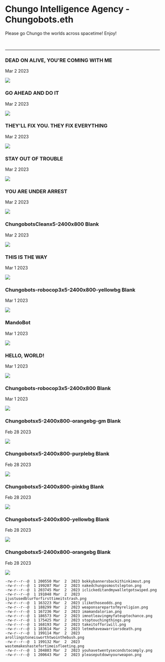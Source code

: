 # Chungo Intelligence Agency - Chungobots.eth

Please go Chungo the worlds across spacetime! Enjoy!

<br />

---

### DEAD ON ALIVE, YOU'RE COMING WITH ME

Mar 2 2023

<kbd><img src="Chungobots/deadoraliveyourecomingwithme.png" /></kbd>

### GO AHEAD AND DO IT

Mar 2 2023

<kbd><img src="Chungobots/goaheadanddoit.png" /></kbd>

### THEY'LL FIX YOU. THEY FIX EVERYTHING

Mar 2 2023

<kbd><img src="Chungobots/theyllfixyoutheyfixeverything.png" /></kbd>

### STAY OUT OF TROUBLE

Mar 2 2023

<kbd><img src="Chungobots/stayoutoftrouble.png" /></kbd>

### YOU ARE UNDER ARREST

Mar 2 2023

<kbd><img src="Chungobots/youareunderarrest.png" /></kbd>

### ChungobotsCleanx5-2400x800 Blank

Mar 2 2023

<kbd><img src="Chungobots/ChungobotsCleanx5-2400x800.png" /></kbd>

### THIS IS THE WAY

Mar 1 2023

<kbd><img src="Chungobots/thisistheway.png" /></kbd>

### Chungobots-robocop3x5-2400x800-yellowbg Blank

Mar 1 2023

<kbd><img src="Chungobots/Chungobots-robocop3x5-2400x800-yellowbg.png" /></kbd>

### MandoBot

Mar 1 2023

<kbd><img src="Chungobots/MandoBot.png" /></kbd>

### HELLO, WORLD!

Mar 1 2023

<kbd><img src="Chungobots/helloworld.png" /></kbd>

### Chungobots-robocop3x5-2400x800 Blank

Mar 1 2023

<kbd><img src="Chungobots/Chungobots-robocop3x5-2400x800.png" /></kbd>

### Chungobotsx5-2400x800-orangebg-gm Blank

Feb 28 2023

<kbd><img src="Chungobots/Chungobotsx5-2400x800-orangebg-gm.png" /></kbd>

### Chungobotsx5-2400x800-purplebg Blank

Feb 28 2023

<kbd><img src="Chungobots/Chungobotsx5-2400x800-purplebg.png" /></kbd>


### Chungobotsx5-2400x800-pinkbg Blank

Feb 28 2023

<kbd><img src="Chungobots/Chungobotsx5-2400x800-pinkbg.png" /></kbd>

### Chungobotsx5-2400x800-yellowbg Blank

Feb 28 2023

<kbd><img src="Chungobots/Chungobotsx5-2400x800-yellowbg.png" /></kbd>

### Chungobotsx5-2400x800-orangebg Blank

Feb 28 2023

<kbd><img src="Chungobots/Chungobotsx5-2400x800-orangebg.png" /></kbd>


```
-rw-r--r--@  1 200550 Mar  2  2023 bokkybannersbackithinkimout.png
-rw-r--r--@  1 199207 Mar  2  2023 nakedchungosmostslepton.png
-rw-r--r--@  1 203745 Mar  2  2023 iclickeditandmywalletgotswiped.png
-rw-r--r--@  1 191048 Mar  2  2023 ijustusedblurforfirsttimeitstrash.png
-rw-r--r--@  1 163223 Mar  2  2023 ilikethoseodds.png
-rw-r--r--@  1 188299 Mar  2  2023 weaponsarepartofmyreligion.png
-rw-r--r--@  1 167236 Mar  2  2023 imamandalorian.png
-rw-r--r--@  1 186573 Mar  2  2023 imnotleavingmyfateuptochance.png
-rw-r--r--@  1 175425 Mar  2  2023 stoptouchingthings.png
-rw-r--r--@  1 168193 Mar  2  2023 takeitofforiwill.png
-rw-r--r--@  1 183614 Mar  2  2023 letmehaveawarriorsdeath.png
-rw-r--r--@  1 199114 Mar  2  2023 arollingstoneisworthtwointhebush.png
-rw-r--r--@  1 199132 Mar  2  2023 wastemakeshastefortimeisfleeting.png
-rw-r--r--@  1 204803 Mar  2  2023 youhavetwentysecondstocomply.png
-rw-r--r--@  1 200643 Mar  2  2023 pleaseputdownyourweapon.png

```
